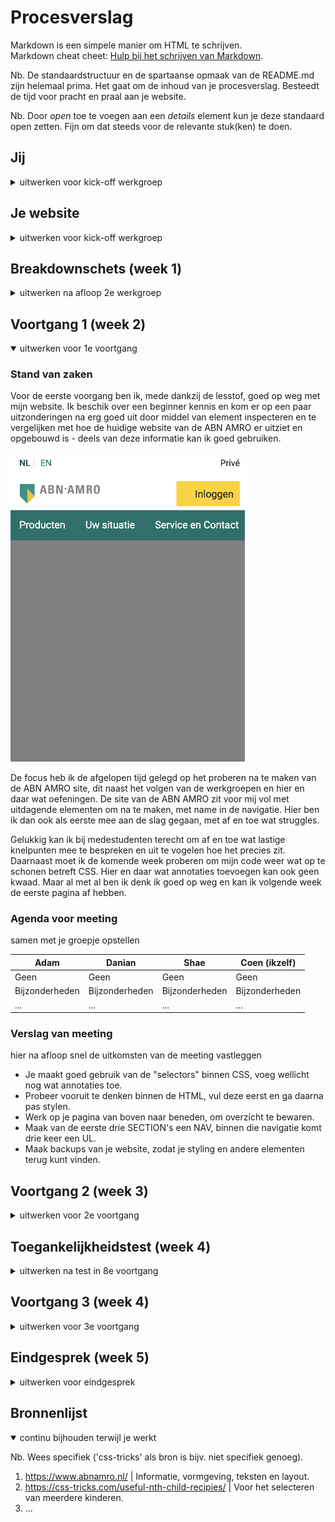 # Procesverslag
Markdown is een simpele manier om HTML te schrijven.  
Markdown cheat cheet: [Hulp bij het schrijven van Markdown](https://github.com/adam-p/markdown-here/wiki/Markdown-Cheatsheet).

Nb. De standaardstructuur en de spartaanse opmaak van de README.md zijn helemaal prima. Het gaat om de inhoud van je procesverslag. Besteedt de tijd voor pracht en praal aan je website.

Nb. Door *open* toe te voegen aan een *details* element kun je deze standaard open zetten. Fijn om dat steeds voor de relevante stuk(ken) te doen.





## Jij

<details>
<summary>uitwerken voor kick-off werkgroep</summary>

### Auteur:
Coen Janssen 

#### Je startniveau:
Rood - Het blijft leuk om uitdaging te zoeken, maar vind het soms nog lastig.

#### Je focus:
Surface Plane
 
</details>





## Je website

<details>
<summary>uitwerken voor kick-off werkgroep</summary>

### Je opdracht:
De uitdaging voor mij wordt om de homepage van de ABN AMRO Bank na te maken.
URL: https://www.abnamro.nl/nl/prive/index.html

#### Screenshot(s) van de eerste pagina (small screen): 
ABN AMRO Bank: Prive / Home
<img src="images/abnamro_homepage.png" width="375px" alt="De homepage van de ABN AMRO bank">

#### Screenshot(s) van de tweede pagina (small screen):
ABN AMRO Bank: Prive / Service en contact
<img src="images/abnamro_service.png" width="375px" alt="De service en contact pagina van de ABN AMRO bank">
 
</details>



## Breakdownschets (week 1)

<details>
<summary>uitwerken na afloop 2e werkgroep</summary>

NOTE: DEZE NOG TOEVOEGEN
### de hele pagina: 
<img src="images/breakdown_1" width="375px" alt="breakdown van de hele pagina">

### dynamisch deel (bijv menu): 
<img src="images/dummy-plaatje.jpg" width="375px" alt="breakdown van een dynamisch deel">

### wellicht nog een dynamisch deel (bijv filter): 
<img src="images/dummy-plaatje.jpg" width="375px" alt="breakdown van nog een dynamisch deel">

</details>





## Voortgang 1 (week 2)

<details open>
<summary>uitwerken voor 1e voortgang</summary>

### Stand van zaken
Voor de eerste voorgang ben ik, mede dankzij de lesstof, goed op weg met mijn website. 
Ik beschik over een beginner kennis en kom er op een paar uitzonderingen na erg goed uit
door middel van element inspecteren en te vergelijken met hoe de huidige website van de
ABN AMRO er uitziet en opgebouwd is - deels van deze informatie kan ik goed gebruiken.

<img src="images/screenshot_versie1.png" width="375px" alt="Versie 1.0">

De focus heb ik de afgelopen tijd gelegd op het proberen na te maken van de ABN AMRO site,
dit naast het volgen van de werkgroepen en hier en daar wat oefeningen. De site van de ABN
AMRO zit voor mij vol met uitdagende elementen om na te maken, met name in de navigatie. 
Hier ben ik dan ook als eerste mee aan de slag gegaan, met af en toe wat struggles. 

Gelukkig kan ik bij medestudenten terecht om af en toe wat lastige knelpunten mee te bespreken
en uit te vogelen hoe het precies zit. Daarnaast moet ik de komende week proberen om mijn
code weer wat op te schonen betreft CSS. Hier en daar wat annotaties toevoegen kan ook geen
kwaad. Maar al met al ben ik denk ik goed op weg en kan ik volgende week de eerste pagina af hebben.


### Agenda voor meeting
samen met je groepje opstellen

| Adam           | Danian          | Shae           | Coen (ikzelf)    |
| ---            | ---             | ---            | ---              |
| Geen 		     | Geen            | Geen           | Geen             |
| Bijzonderheden | Bijzonderheden  | Bijzonderheden | Bijzonderheden   |
| ...            | ...             | ...            | ...              |


### Verslag van meeting
hier na afloop snel de uitkomsten van de meeting vastleggen

- Je maakt goed gebruik van de "selectors" binnen CSS, voeg wellicht nog wat annotaties toe.
- Probeer vooruit te denken binnen de HTML, vul deze eerst en ga daarna pas stylen.
- Werk op je pagina van boven naar beneden, om overzicht te bewaren.
- Maak van de eerste drie SECTION's een NAV, binnen die navigatie komt drie keer een UL.
- Maak backups van je website, zodat je styling en andere elementen terug kunt vinden.


</details>





## Voortgang 2 (week 3)

<details>
<summary>uitwerken voor 2e voortgang</summary>

### Stand van zaken
Voor deze tweede voortgang ben ik al heel erg opgeschoten met mijn code voor de homepage. 
Deze week had ik de motivatie goed te pakken nadat ik eindelijk het voor elkaar had gekregen
om de navigatie te maken zoals die gelijk is aan die van de ABN AMRO. Er hangt hierbij nog 
een vraag in de lucht en dat is in de <NAV> het search icoon, hoe deze in de HTML moet.

<img src="images/screenshot_versie2.png" width="375px" alt="Versie 2.0">

Ik kom er wel uit hoe dit icoon geplaatst en gepositioneerd moet worden, alleen niet hoe ik
dit op de beste manier in de HTML kan plaatsen en vervolgens stylen met de CSS. Deze vraag
wil ik graag tijdens mijn voortgang bespreken. Ik heb dit overigens al wel in de les aangegeven
en met de oplossing die uit de les bleek is het mij helaas niet gelukt. 

Over de website en status van hoe ver ik momenteel ben, ben ik erg tevreden. Ik vindt dat het
best goed gaat om alles 1-op-1 na te maken met de huidige site. Hier en daar misschien wat 
verschillende marges en het font wijkt ook iets af, maar verder ziet het er goed uit. De focus nu 
is het afronden van de homepage en een start te gaan maken aan de tweede pagina, daarna animaties e.d.


### Agenda voor meeting
samen met je groepje opstellen

| Adam           | Danian          | Shae           | Coen (ikzelf)    |
| ---            | ---             | ---            | ---              |
| Geen 		     | Geen            | Geen           | Geen             |
| Bijzonderheden | Bijzonderheden  | Bijzonderheden | Bijzonderheden   |
| ...            | ...             | ...            | ...              |


### Verslag van meeting
hier na afloop snel de uitkomsten van de meeting vastleggen

- punt 1
- punt 2
- nog een punt
- ...

</details>





## Toegankelijkheidstest (week 4)

<details>
<summary>uitwerken na test in 8e voortgang</summary>

### Bevindingen
Lijst met je bevindingen die in de test naar voren kwamen:

#### Titel eerste bevinding
Hier korte omschrijving (met indien nodig een afbeelding)

Hier een omschrijving van hoe het opgelost kan worden (met indien nodig een afbeelding)


#### Titel tweede bevinding. 
Hier korte omschrijving (met indien nodig een afbeelding)

Hier een omschrijving van hoe het opgelost kan worden (met indien nodig een afbeelding)


#### Titel volgende bevinding. 
Hier korte omschrijving (met indien nodig een afbeelding)

Hier een omschrijving van hoe het opgelost kan worden (met indien nodig een afbeelding)


#### Titel nog een bevinding. 
Hier korte omschrijving (met indien nodig een afbeelding)

Hier een omschrijving van hoe het opgelost kan worden (met indien nodig een afbeelding)

</details>





## Voortgang 3 (week 4)

<details>
<summary>uitwerken voor 3e voortgang</summary>

### Stand van zaken
hier dit ging goed & dit was lastig (neem ook screenshots op van delen van je website en code)


### Agenda voor meeting
samen met je groepje opstellen

| student 1      | student 2          | student 3    | student 4        |
| ---            | ---                | ---          | ---              |
| dit bespreken  | en dit             | en ik dit    | en dan ik dat    |
| en dat ook nog | dit als er tijd is | nog een punt | dit wil ik zeker |
| ...            | ...                | ...          | ...              |


### Verslag van meeting
hier na afloop snel de uitkomsten van de meeting vastleggen

- punt 1
- punt 2
- nog een punt
- ...

</details>





## Eindgesprek (week 5)

<details>
<summary>uitwerken voor eindgesprek</summary>

### Stand van zaken
hier dit ging goed & dit was lastig (neem ook screenshots op van delen van je website en code)

### Screenshot(s)

hier screenshot(s) van je eindresultaat

</details>





## Bronnenlijst

<details open>
<summary>continu bijhouden terwijl je werkt</summary>

Nb. Wees specifiek ('css-tricks' als bron is bijv. niet specifiek genoeg).

1. https://www.abnamro.nl/ | Informatie, vormgeving, teksten en layout. 
2. https://css-tricks.com/useful-nth-child-recipies/ | Voor het selecteren van meerdere kinderen.
3. ...

</details>